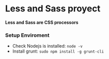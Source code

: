 # Less and Sass proyect
<strong>Less and Sass are CSS processors</strong>


### Setup Enviroment
* Check Nodejs is installed: `node -v`
* Install grunt: `sudo npm install -g grunt-cli`